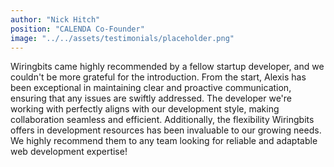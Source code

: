 ```yaml
---
author: "Nick Hitch"
position: "CALENDA Co-Founder"
image: "../../assets/testimonials/placeholder.png"
---
```


Wiringbits came highly recommended by a fellow startup developer, and we couldn't be more grateful for the introduction. From the start, Alexis has been exceptional in maintaining clear and proactive communication, ensuring that any issues are swiftly addressed. The developer we're working with perfectly aligns with our development style, making collaboration seamless and efficient. Additionally, the flexibility Wiringbits offers in development resources has been invaluable to our growing needs. We highly recommend them to any team looking for reliable and adaptable web development expertise!